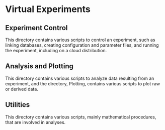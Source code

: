 # Virtual Experiments
## Experiment Control
This directory contains various scripts to control an experiment, such as linking databases, creating configuration and parameter files, and running the experiment, including on a cloud distribution.  
## Analysis and Plotting
This directory contains various scripts to analyze data resulting from an experiment, and the directory, Plotting, contains various scripts to plot raw or derived data. 
## Utilities
This directory contains various scripts, mainly mathematical procedures, that are involved in analyses.
